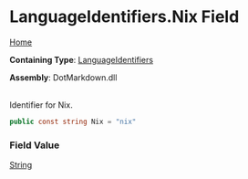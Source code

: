 # LanguageIdentifiers\.Nix Field

[Home](../../../README.md)

**Containing Type**: [LanguageIdentifiers](../README.md)

**Assembly**: DotMarkdown\.dll

\
Identifier for Nix\.

```csharp
public const string Nix = "nix"
```

### Field Value

[String](https://docs.microsoft.com/en-us/dotnet/api/system.string)

